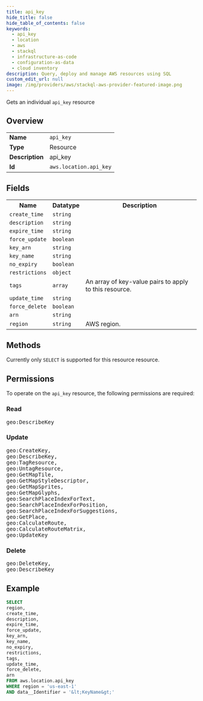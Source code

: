 ```yaml
---
title: api_key
hide_title: false
hide_table_of_contents: false
keywords:
  - api_key
  - location
  - aws
  - stackql
  - infrastructure-as-code
  - configuration-as-data
  - cloud inventory
description: Query, deploy and manage AWS resources using SQL
custom_edit_url: null
image: /img/providers/aws/stackql-aws-provider-featured-image.png
---
```

Gets an individual <code>api_key</code> resource

## Overview
<table><tbody>
<tr><td><b>Name</b></td><td><code>api_key</code></td></tr>
<tr><td><b>Type</b></td><td>Resource</td></tr>
<tr><td><b>Description</b></td><td>api_key</td></tr>
<tr><td><b>Id</b></td><td><code>aws.location.api_key</code></td></tr>
</tbody></table>

## Fields
<table><tbody>
<tr><th>Name</th><th>Datatype</th><th>Description</th></tr>
<tr><td><code>create_time</code></td><td><code>string</code></td><td></td></tr>
<tr><td><code>description</code></td><td><code>string</code></td><td></td></tr>
<tr><td><code>expire_time</code></td><td><code>string</code></td><td></td></tr>
<tr><td><code>force_update</code></td><td><code>boolean</code></td><td></td></tr>
<tr><td><code>key_arn</code></td><td><code>string</code></td><td></td></tr>
<tr><td><code>key_name</code></td><td><code>string</code></td><td></td></tr>
<tr><td><code>no_expiry</code></td><td><code>boolean</code></td><td></td></tr>
<tr><td><code>restrictions</code></td><td><code>object</code></td><td></td></tr>
<tr><td><code>tags</code></td><td><code>array</code></td><td>An array of key-value pairs to apply to this resource.</td></tr>
<tr><td><code>update_time</code></td><td><code>string</code></td><td></td></tr>
<tr><td><code>force_delete</code></td><td><code>boolean</code></td><td></td></tr>
<tr><td><code>arn</code></td><td><code>string</code></td><td></td></tr>
<tr><td><code>region</code></td><td><code>string</code></td><td>AWS region.</td></tr>

</tbody></table>

## Methods
Currently only <code>SELECT</code> is supported for this resource resource.

## Permissions

To operate on the <code>api_key</code> resource, the following permissions are required:

### Read
<pre>
geo:DescribeKey</pre>

### Update
<pre>
geo:CreateKey,
geo:DescribeKey,
geo:TagResource,
geo:UntagResource,
geo:GetMapTile,
geo:GetMapStyleDescriptor,
geo:GetMapSprites,
geo:GetMapGlyphs,
geo:SearchPlaceIndexForText,
geo:SearchPlaceIndexForPosition,
geo:SearchPlaceIndexForSuggestions,
geo:GetPlace,
geo:CalculateRoute,
geo:CalculateRouteMatrix,
geo:UpdateKey</pre>

### Delete
<pre>
geo:DeleteKey,
geo:DescribeKey</pre>


## Example
```sql
SELECT
region,
create_time,
description,
expire_time,
force_update,
key_arn,
key_name,
no_expiry,
restrictions,
tags,
update_time,
force_delete,
arn
FROM aws.location.api_key
WHERE region = 'us-east-1'
AND data__Identifier = '&lt;KeyName&gt;'
```
